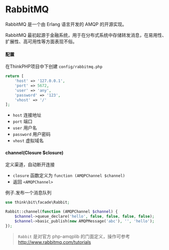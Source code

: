 # RabbitMQ

RabbitMQ 是一个由 Erlang 语言开发的 AMQP 的开源实现。

RabbitMQ 最初起源于金融系统，用于在分布式系统中存储转发消息，在易用性、扩展性、高可用性等方面表现不俗。

#### 配置

在ThinkPHP项目中下创建 `config/rabbitmq.php`

```php
return [
    'host' => '127.0.0.1',
    'port' => 5672,
    'user' => 'any',
    'password' => '123',
    'vhost' => '/'
];
```

- `host` 连接地址
- `port` 端口
- `user` 用户名
- `password` 用户密码
- `vhost` 虚拟域名

#### channel(Closure $closure)

定义渠道，自动断开连接

- `closure` 函数定义为 `function (AMQPChannel $channel)`
- 返回 `<AMQPChannel>`

例子.发布一个消息队列

```php
use think\bit\facade\Rabbit;

Rabbit::channel(function (AMQPChannel $channel) {
    $channel->queue_declare('hello', false, false, false, false);
    $channel->basic_publish(new AMQPMessage('abc'), '', 'hello');
});
```

> `Rabbit` 是对官方 php-amqplib 的门面定义，操作可参考 http://www.rabbitmq.com/tutorials